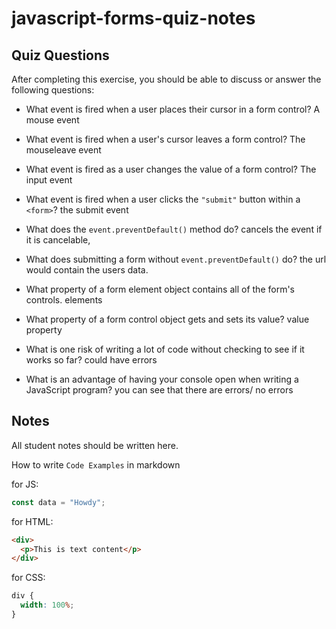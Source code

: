 # javascript-forms-quiz-notes

## Quiz Questions

After completing this exercise, you should be able to discuss or answer the following questions:

- What event is fired when a user places their cursor in a form control?
A mouse event
- What event is fired when a user's cursor leaves a form control?
The mouseleave event
- What event is fired as a user changes the value of a form control?
The input event
- What event is fired when a user clicks the `"submit"` button within a `<form>`?
the submit event

- What does the `event.preventDefault()` method do?
cancels the event if it is cancelable,
- What does submitting a form without `event.preventDefault()` do?
the url would contain the users data.

- What property of a form element object contains all of the form's controls.
elements

- What property of a form control object gets and sets its value?
value property
- What is one risk of writing a lot of code without checking to see if it works so far?
could have errors

- What is an advantage of having your console open when writing a JavaScript program?
you can see that there are errors/ no errors

## Notes

All student notes should be written here.


How to write `Code Examples` in markdown

for JS:

```javascript
const data = "Howdy";
```

for HTML:

```html
<div>
  <p>This is text content</p>
</div>
```

for CSS:

```css
div {
  width: 100%;
}
```
